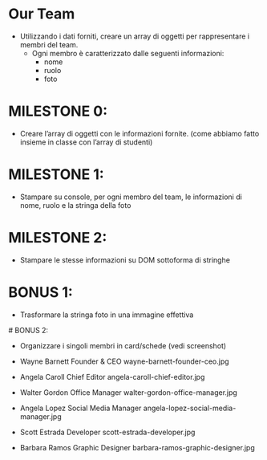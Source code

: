 # Our Team

- Utilizzando i dati forniti, creare un array di oggetti per rappresentare i membri del team.
  - Ogni membro è caratterizzato dalle seguenti informazioni:
    - nome
    - ruolo
    - foto

# MILESTONE 0:

- Creare l’array di oggetti con le informazioni fornite. (come abbiamo fatto insieme in classe con l’array di studenti)

# MILESTONE 1:

- Stampare su console, per ogni membro del team, le informazioni di nome, ruolo e la stringa della foto

# MILESTONE 2:

- Stampare le stesse informazioni su DOM sottoforma di stringhe

# BONUS 1:

- Trasformare la stringa foto in una immagine effettiva

# BONUS 2:

- Organizzare i singoli membri in card/schede (vedi screenshot)

- Wayne Barnett Founder & CEO wayne-barnett-founder-ceo.jpg
- Angela Caroll Chief Editor angela-caroll-chief-editor.jpg
- Walter Gordon Office Manager walter-gordon-office-manager.jpg
- Angela Lopez Social Media Manager angela-lopez-social-media-manager.jpg
- Scott Estrada Developer scott-estrada-developer.jpg
- Barbara Ramos Graphic Designer barbara-ramos-graphic-designer.jpg
